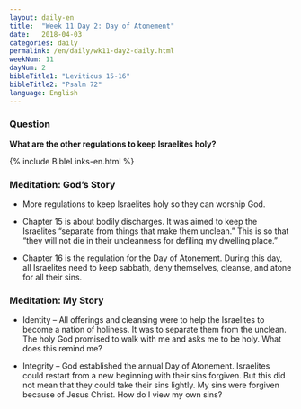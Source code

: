 ```yaml
---
layout: daily-en
title:  "Week 11 Day 2: Day of Atonement"
date:   2018-04-03
categories: daily
permalink: /en/daily/wk11-day2-daily.html
weekNum: 11
dayNum: 2
bibleTitle1: "Leviticus 15-16"
bibleTitle2: "Psalm 72"
language: English
---
```


### Question
**What are the other regulations to keep Israelites holy?**

{% include BibleLinks-en.html %}

### Meditation: God’s Story
* More regulations to keep Israelites holy so they can worship God.

* Chapter 15 is about bodily discharges. It was aimed to keep the Israelites “separate from things that make them unclean.” This is so that “they will not die in their uncleanness for defiling my dwelling place.”

* Chapter 16 is the regulation for the Day of Atonement. During this day, all Israelites need to keep sabbath, deny themselves, cleanse, and atone for all their sins.

### Meditation: My Story
* Identity – All offerings and cleansing were to help the Israelites to become a nation of holiness. It was to separate them from the unclean. The holy God promised to walk with me and asks me to be holy. What does this remind me?

* Integrity – God established the annual Day of Atonement. Israelites could restart from a new beginning with their sins forgiven. But this did not mean that they could take their sins lightly. My sins were forgiven because of Jesus Christ. How do I view my own sins?
